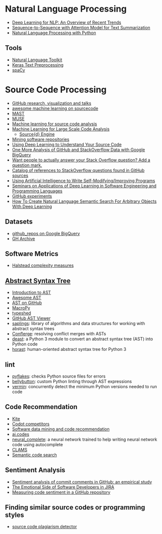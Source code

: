 # Natural Language Processing

- [Deep Learning for NLP: An Overview of Recent Trends](https://medium.com/dair-ai/deep-learning-for-nlp-an-overview-of-recent-trends-d0d8f40a776d)
- [Sequence-to-Sequence with Attention Model for Text Summarization](https://github.com/tensorflow/models/tree/master/research/textsum)
- [Natural Language Processing with Python](https://pythonprogramming.net/tokenizing-words-sentences-nltk-tutorial/)

## Tools
- [Natural Language Toolkit](https://www.nltk.org/)
- [Keras Text Preprocessing](https://keras.io/preprocessing/text/)
- [spaCy](https://spacy.io/)

# Source Code Processing
- [GitHub research, visualization and talks](https://www.gharchive.org/#resources)
- [awesome machine learning on sourcecode](https://github.com/src-d/awesome-machine-learning-on-source-code)
- [MAST](https://github.com/mast-group/)
- [MUSE](https://www.darpa.mil/program/mining-and-understanding-software-enclaves)
- [Machine learning for source code analysis](https://www.youtube.com/watch?v=M_hOn-Ren1M)
- [Machine Learning for Large Scale Code Analysis](https://sourced.tech/)
  - [Source{d} Engine](https://sourced.tech/engine/)
- [Mining software repositories](http://www.msrconf.org/)
- [Using Deep Learning to Understand Your Source Code](https://medium.com/@jrodthoughts/using-deep-learning-to-understand-your-source-code-28e5c284bfda)
- [One More Analysis of GitHub and StackOverflow Data with Google BigQuery](https://hackernoon.com/catalog-of-references-to-stackoverflow-questions-found-in-github-sources-134415b97ecb)
- [Want people to actually answer your Stack Overflow question? Add a question mark.](https://medium.freecodecamp.org/always-end-your-questions-with-a-stack-overflow-bigquery-and-other-stories-2470ebcda7f)
- [Catalog of references to StackOverflow questions found in GitHub sources ](https://github.com/sAbakumoff/SoCiting2)
- [Using Artificial Intelligence to Write Self-Modifying/Improving Programs](http://www.primaryobjects.com/2013/01/27/using-artificial-intelligence-to-write-self-modifying-improving-programs/)
- [Seminars on Applications of Deep Learning in Software Engineering and Programming Languages](https://sites.google.com/view/mlplse-sp18/)
- [GitHub experiments](https://experiments.github.com/)
- [How To Create Natural Language Semantic Search For Arbitrary Objects With Deep Learning](https://towardsdatascience.com/semantic-code-search-3cd6d244a39c)

## Datasets
- [github_repos on Google BigQuery](https://bigquery.cloud.google.com/dataset/bigquery-public-data:github_repos)
- [GH Archive](https://www.gharchive.org/)

## Software Metrics
- [Halstead complexity measures](https://en.wikipedia.org/wiki/Halstead_complexity_measures)

## [Abstract Syntax Tree](https://docs.python.org/2/library/ast.html)
- [Introduction to AST](https://slides.com/kentcdodds/asts-workshop#/)
- [Awesome AST](https://github.com/chadbrewbaker/awesome-ast)
- [AST on GitHub](https://github.com/topics/abstract-syntax-tree)
- [MacroPy](https://github.com/lihaoyi/macropy)
- [typeshed](https://github.com/python/typeshed)
- [GitHub AST Viewer](https://github.com/lukehorvat/github-ast-viewer)
- [saplings](https://github.com/shobrook/saplings): library of algorithms and data structures for working with abstract syntax trees
- [Conflerge](https://github.com/ishansaksena/Conflerge): resolving conflict merges with ASTs
- [deast](https://github.com/perey/deast): a Python 3 module to convert an abstract syntax tree (AST) into Python code
- [horast](https://github.com/mbdevpl/horast): human-oriented abstract syntax tree for Python 3

## lint
- [pyflakes](https://pypi.org/project/pyflakes/): checks Python source files for errors
- [bellybutton](https://github.com/hchasestevens/bellybutton): custom Python linting through AST expressions
- [vermin](https://github.com/netromdk/vermin): concurrently detect the minimum Python versions needed to run code

## Code Recommendation
- [Kite](https://www.youtube.com/watch?v=bF50YPyUKTQ)
- [Codot competitors](https://craft.co/codota/competitors)
- [Software data mining and code recommendation](https://guxd.github.io/)
- [ai.codes](https://www.ai.codes/)
- [neural_complete](https://github.com/kootenpv/neural_complete): a neural network trained to help writing neural network code using autocomplete
- [CLAMS](https://mast-group.github.io/clams/)
- [Semantic code search](https://experiments.github.com/semantic-code-search)

## Sentiment Analysis
- [Sentiment analysis of commit comments in GitHub: an empirical study](https://dl.acm.org/citation.cfm?id=2597118)
- [The Emotional Side of Software Developers in JIRA](http://www.dsf.unica.it/~roberto/pubb11_Tonelli_Roberto_rtdaMR_1016_01B1.pdf)
- [Measuring code sentiment in a GitHub repository](http://vmarkovtsev.github.io/gophercon-2018-moscow/?utm_content=buffer92ce0&utm_medium=social&utm_source=twitter.com&utm_campaign=buffer#cover)

## Finding similar source codes or programming styles
- [source code plagiarism detector](https://github.com/alapha23/source_code_plagiarism_detector)

